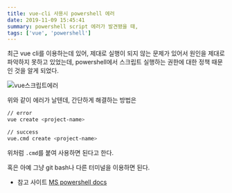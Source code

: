 ```yaml
---
title: vue-cli 사용시 powershell 에러
date: 2019-11-09 15:45:41
summary: powershell script 에러가 발견됐을 때,
tags: ['vue', 'powershell']
---
```


최근 vue cli를 이용하는데 있어, 제대로 실행이 되지 않는 문제가 있어서 원인을 제대로 파악하지 못하고 있었는데, powershell에서 스크립트 실행하는 권한에 대한 정책 때문인 것을 알게 되었다.

![vue스크립트에러](https://user-images.githubusercontent.com/54297322/68524255-f6e3cc80-0307-11ea-82ea-cf21654d8379.png)

위와 같이 에러가 날텐데, 간단하게 해결하는 방법은

```bash
// error
vue create <project-name>

// success
vue.cmd create <project-name>
```
위처럼 `.cmd`를 붙여 사용하면 된다고 한다.

혹은 아예 그냥 git bash나 다른 터미널을 이용하면 된다.

* 참고 사이트
  [MS powershell docs](https://docs.microsoft.com/ko-kr/powershell/module/microsoft.powershell.core/about/about_execution_policies?view=powershell-6)